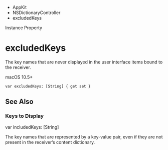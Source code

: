 

- AppKit
- NSDictionaryController
-  excludedKeys 

Instance Property

# excludedKeys

The key names that are never displayed in the user interface items bound to the receiver.

macOS 10.5+

``` source
var excludedKeys: [String] { get set }
```

## See Also

### Keys to Display

var includedKeys: [String]

The key names that are represented by a key-value pair, even if they are not present in the receiver’s content dictionary.

